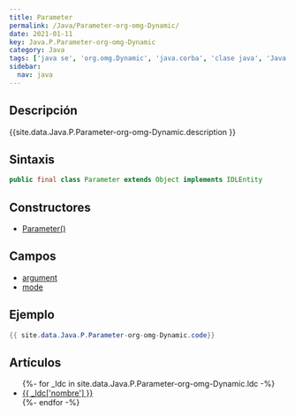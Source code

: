 ```yaml
---
title: Parameter
permalink: /Java/Parameter-org-omg-Dynamic/
date: 2021-01-11
key: Java.P.Parameter-org-omg-Dynamic
category: Java
tags: ['java se', 'org.omg.Dynamic', 'java.corba', 'clase java', 'Java 1.0']
sidebar: 
  nav: java
---
```


## Descripción
{{site.data.Java.P.Parameter-org-omg-Dynamic.description }}

## Sintaxis
~~~java
public final class Parameter extends Object implements IDLEntity
~~~

## Constructores
* [Parameter()](/Java/Parameter-org-omg-Dynamic/Parameter/)

## Campos
* [argument](/Java/Parameter-org-omg-Dynamic/argument)
* [mode](/Java/Parameter-org-omg-Dynamic/mode)

## Ejemplo
~~~java
{{ site.data.Java.P.Parameter-org-omg-Dynamic.code}}
~~~

## Artículos
<ul>
{%- for _ldc in site.data.Java.P.Parameter-org-omg-Dynamic.ldc -%}
   <li>
       <a href="{{_ldc['url'] }}">{{ _ldc['nombre'] }}</a>
   </li>
{%- endfor -%}
</ul>
